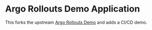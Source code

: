 # Argo Rollouts Demo Application

This forks the upstream [Argo Rollouts Demo](https://github.com/argoproj/rollouts-demo) and adds a CI/CD demo.
